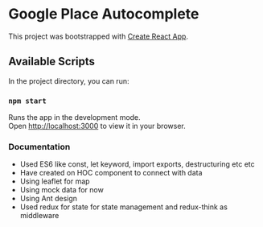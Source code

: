 # Google Place Autocomplete

This project was bootstrapped with [Create React App](https://github.com/facebook/create-react-app).

## Available Scripts

In the project directory, you can run:

### `npm start`

Runs the app in the development mode.\
Open [http://localhost:3000](http://localhost:3000) to view it in your browser.

### Documentation

- Used ES6 like const, let keyword, import exports, destructuring etc etc
- Have created on HOC component to connect with data
- Using leaflet for map
- Using mock data for now
- Using Ant design
- Used redux for state for state management and redux-think as middleware

